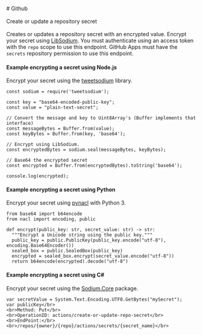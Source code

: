 <br>#     Github</br>
<br>Create or update a repository secret</br>
<br>Creates or updates a repository secret with an encrypted value. Encrypt your secret using
[LibSodium](https://libsodium.gitbook.io/doc/bindings_for_other_languages). You must authenticate using an access
token with the `repo` scope to use this endpoint. GitHub Apps must have the `secrets` repository permission to use
this endpoint.

#### Example encrypting a secret using Node.js

Encrypt your secret using the [tweetsodium](https://github.com/github/tweetsodium) library.

```
const sodium = require('tweetsodium');

const key = "base64-encoded-public-key";
const value = "plain-text-secret";

// Convert the message and key to Uint8Array's (Buffer implements that interface)
const messageBytes = Buffer.from(value);
const keyBytes = Buffer.from(key, 'base64');

// Encrypt using LibSodium.
const encryptedBytes = sodium.seal(messageBytes, keyBytes);

// Base64 the encrypted secret
const encrypted = Buffer.from(encryptedBytes).toString('base64');

console.log(encrypted);
```


#### Example encrypting a secret using Python

Encrypt your secret using [pynacl](https://pynacl.readthedocs.io/en/stable/public/#nacl-public-sealedbox) with Python 3.

```
from base64 import b64encode
from nacl import encoding, public

def encrypt(public_key: str, secret_value: str) -> str:
  """Encrypt a Unicode string using the public key."""
  public_key = public.PublicKey(public_key.encode("utf-8"), encoding.Base64Encoder())
  sealed_box = public.SealedBox(public_key)
  encrypted = sealed_box.encrypt(secret_value.encode("utf-8"))
  return b64encode(encrypted).decode("utf-8")
```

#### Example encrypting a secret using C#

Encrypt your secret using the [Sodium.Core](https://www.nuget.org/packages/Sodium.Core/) package.

```
var secretValue = System.Text.Encoding.UTF8.GetBytes("mySecret");
var publicKey</br>
<br>Method: Put</br>
<br>OperationID: actions/create-or-update-repo-secret</br>
<br>EndPoint:</br>
<br>/repos/{owner}/{repo}/actions/secrets/{secret_name}</br>
